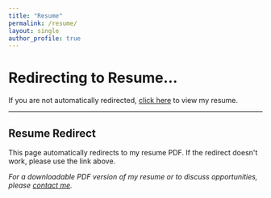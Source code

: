 ```yaml
---
title: "Resume"
permalink: /resume/
layout: single
author_profile: true
---
```


<script>
// Automatically redirect to the PDF resume
window.location.href = 'https://github.com/lin-yunzhi/lin-yunzhi.github.io/blob/master/assets/pdfs/resume.pdf';
</script>

# Redirecting to Resume...

If you are not automatically redirected, [click here](https://github.com/lin-yunzhi/lin-yunzhi.github.io/blob/master/assets/pdfs/resume.pdf) to view my resume.

---

## Resume Redirect

This page automatically redirects to my resume PDF. If the redirect doesn't work, please use the link above.

*For a downloadable PDF version of my resume or to discuss opportunities, please [contact me](https://www.linkedin.com/in/yunzhi-l/).* 